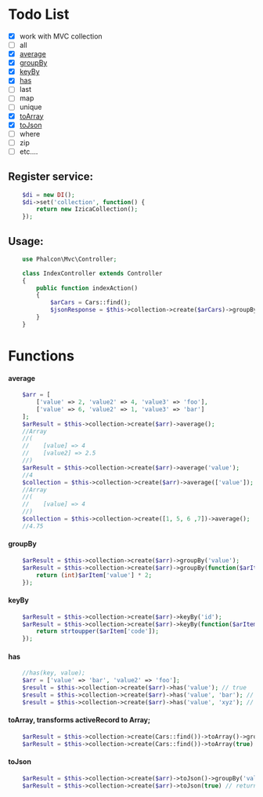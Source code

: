 # Todo List
- [x] work with MVC collection
- [ ] all
- [x] [average](#average)
- [x] [groupBy](#groupBy)
- [x] [keyBy](#keyBy)
- [x] [has](#has)
- [ ] last
- [ ] map
- [ ] unique
- [x] [toArray](#toArray)
- [x] [toJson](#toJson)
- [ ] where
- [ ] zip
- [ ] etc....

## Register service:
```php
    $di = new DI();
    $di->set('collection', function() {
        return new IzicaCollection();
    });
```
## Usage:
```php
    use Phalcon\Mvc\Controller;

    class IndexController extends Controller
    {
        public function indexAction()
        {
            $arCars = Cars::find();
            $jsonResponse = $this->collection->create($arCars)->groupBy('year')->toJson();
        }
    }
```

# Functions
#### average
```php
    $arr = [
        ['value' => 2, 'value2' => 4, 'value3' => 'foo'],
        ['value' => 6, 'value2' => 1, 'value3' => 'bar']
    ];
    $arResult = $this->collection->create($arr)->average();
    //Array
    //(
    //    [value] => 4
    //    [value2] => 2.5
    //)
    $arResult = $this->collection->create($arr)->average('value');
    //4
    $collection = $this->collection->create($arr)->average(['value']);
    //Array
    //(
    //    [value] => 4
    //)
    $collection = $this->collection->create([1, 5, 6 ,7])->average();
    //4.75
```
#### groupBy
```php
    $arResult = $this->collection->create($arr)->groupBy('value');
    $arResult = $this->collection->create($arr)->groupBy(function($arItem){
        return (int)$arItem['value'] * 2;
    });
```
#### keyBy
```php
    $arResult = $this->collection->create($arr)->keyBy('id');
    $arResult = $this->collection->create($arr)->keyBy(function($arItem){
        return strtoupper($arItem['code']);
    });
```
#### has
```php
    //has(key, value);
    $arr = ['value' => 'bar', 'value2' => 'foo'];
    $result = $this->collection->create($arr)->has('value'); // true
    $result = $this->collection->create($arr)->has('value', 'bar'); // true
    $result = $this->collection->create($arr)->has('value', 'xyz'); // false

```
#### toArray, transforms activeRecord to Array;
```php
    $arResult = $this->collection->create(Cars::find())->toArray()->groupBy('value'); // return result in Array Object after groupBy
    $arResult = $this->collection->create(Cars::find())->toArray(true) // return result in Array string instant, ~Cars::find()->toArray();
```
#### toJson
```php
    $arResult = $this->collection->create($arr)->toJson()->groupBy('value'); // return result in JSON string after groupBy
    $arResult = $this->collection->create($arr)->toJson(true) // return result in JSON string instant
```
